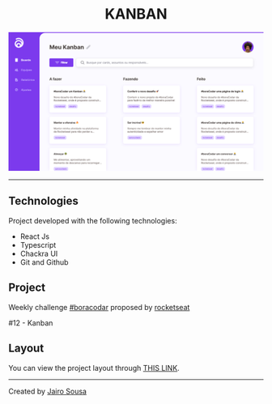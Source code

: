 <h1 align="center"> KANBAN </h1>

<a align="center" href="#">
  <img alt="App preview" src="./.github/preview.svg">
</a>

---

## Technologies

Project developed with the following technologies:

- React Js
- Typescript
- Chackra UI
- Git and Github

## Project

Weekly challenge [#boracodar](https://boracodar.dev/) proposed by [rocketseat](https://www.rocketseat.com.br/)

#12 - Kanban

## Layout

You can view the project layout through [THIS LINK](https://www.figma.com/community/file/1220368226816658013).

---

Created by [Jairo Sousa](https://github.com/jairo-sousa)
